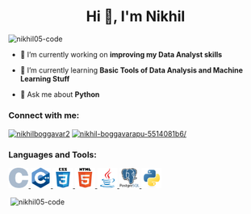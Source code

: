 <h1 align="center">Hi 👋, I'm Nikhil</h1>
<p align="left"> <img src="https://komarev.com/ghpvc/?username=nikhil05-code&label=Profile%20views&color=0e75b6&style=flat" alt="nikhil05-code" /> </p>

- 🔭 I’m currently working on **improving my Data Analyst skills**

- 🌱 I’m currently learning **Basic Tools of Data Analysis and Machine Learning Stuff**

- 💬 Ask me about **Python**

<h3 align="left">Connect with me:</h3>
<p align="left">
<a href="https://twitter.com/nikhilboggavar2" target="blank"><img align="center" src="https://cdn.jsdelivr.net/npm/simple-icons@3.0.1/icons/twitter.svg" alt="nikhilboggavar2" height="30" width="40" /></a>
<a href="https://linkedin.com/in/nikhil-boggavarapu-5514081b6/" target="blank"><img align="center" src="https://cdn.jsdelivr.net/npm/simple-icons@3.0.1/icons/linkedin.svg" alt="nikhil-boggavarapu-5514081b6/" height="30" width="40" /></a>
</p>

<h3 align="left">Languages and Tools:</h3>
<p align="left"> <a href="https://www.cprogramming.com/" target="_blank"> <img src="https://raw.githubusercontent.com/devicons/devicon/master/icons/c/c-original.svg" alt="c" width="40" height="40"/> </a> <a href="https://www.w3schools.com/cpp/" target="_blank"> <img src="https://raw.githubusercontent.com/devicons/devicon/master/icons/cplusplus/cplusplus-original.svg" alt="cplusplus" width="40" height="40"/> </a> <a href="https://www.w3schools.com/css/" target="_blank"> <img src="https://raw.githubusercontent.com/devicons/devicon/master/icons/css3/css3-original-wordmark.svg" alt="css3" width="40" height="40"/> </a> <a href="https://www.w3.org/html/" target="_blank"> <img src="https://raw.githubusercontent.com/devicons/devicon/master/icons/html5/html5-original-wordmark.svg" alt="html5" width="40" height="40"/> </a> <a href="https://www.java.com" target="_blank"> <img src="https://raw.githubusercontent.com/devicons/devicon/master/icons/java/java-original.svg" alt="java" width="40" height="40"/> </a> <a href="https://www.postgresql.org" target="_blank"> <img src="https://raw.githubusercontent.com/devicons/devicon/master/icons/postgresql/postgresql-original-wordmark.svg" alt="postgresql" width="40" height="40"/> </a> <a href="https://www.python.org" target="_blank"> <img src="https://raw.githubusercontent.com/devicons/devicon/master/icons/python/python-original.svg" alt="python" width="40" height="40"/> </a> </p>

<p>&nbsp;<img align="center" src="https://github-readme-stats.vercel.app/api?username=nikhil05-code&show_icons=true&locale=en" alt="nikhil05-code" /></p>

